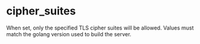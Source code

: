 # cipher_suites

When set, only the specified TLS cipher suites will be allowed. Values must match the golang version used to build the server.

